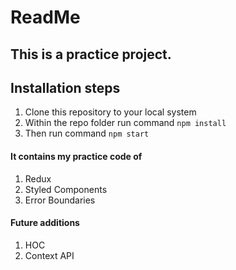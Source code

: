 # ReadMe

## This is a practice project.

## Installation steps

1. Clone this repository to your local system
2. Within the repo folder run command `npm install`
3. Then run command `npm start`

#### It contains my practice code of

1. Redux
2. Styled Components
3. Error Boundaries

#### Future additions

1. HOC
2. Context API
